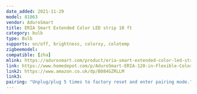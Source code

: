 ```yaml
---
date_added: 2021-11-29
model: 81863
vendor: AduroSmart
title: ERIA Smart Extended Color LED strip 10 ft
category: bulb
type: Bulb
supports: on/off, brightness, colorxy, colotemp
zigbeemodel: 
compatible: [zha]
mlink: https://adurosmart.com/product/eria-smart-extended-color-led-strip-3m-eriaproduct/
link: https://www.homedepot.com/p/AduroSmart-ERIA-120-in-Flexible-Color-and-White-LED-Dimmable-Smart-Strip-Light-81863/312889631
link2: https://www.amazon.co.uk/dp/B084GZRLLM
link3: 
pairing: "Unplug/plug 5 times to factory reset and enter pairing mode."
---
```



